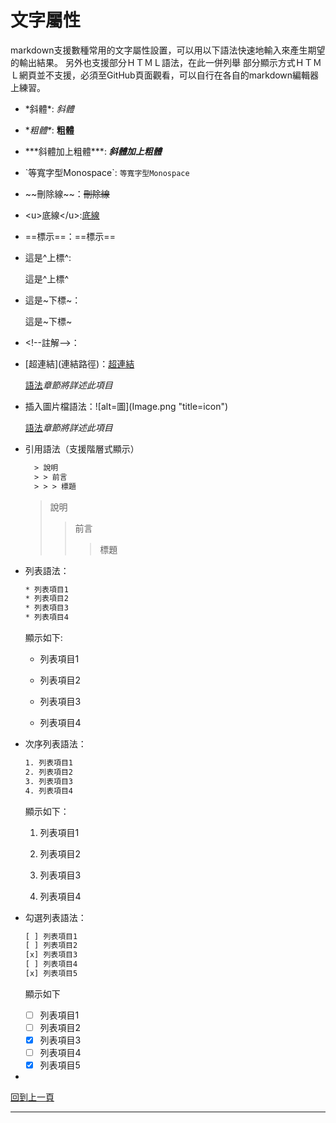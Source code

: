 # 文字屬性

markdown支援數種常用的文字屬性設置，可以用以下語法快速地輸入來產生期望的輸出結果。
另外也支援部分ＨＴＭＬ語法，在此一併列舉
部分顯示方式ＨＴＭＬ網頁並不支援，必須至GitHub頁面觀看，可以自行在各自的markdown編輯器上練習。

* \*斜體\*: *斜體*

* \**粗體\**: **粗體**

* \*\*\*斜體加上粗體\*\*\*: ***斜體加上粗體***

* \`等寬字型Monospace\`: `等寬字型Monospace`

* \~\~刪除線\~\~：~~刪除線~~

* \<u>底線\</u>:<u>底線</u>

* \==標示\==：==標示==

* 這是\^上標\^: 

  這是^上標^

* 這是\~下標\~：

  這是~下標~

* \<!--註解-->：<!--註解-->

* \[超連結](連結路徑)：[超連結](font.md)

  [語法](grammar.md)*章節將詳述此項目*

* 插入圖片檔語法：\!\[alt=圖](Image.png "title=icon")

  [語法](grammar.md)*章節將詳述此項目*

* 引用語法（支援階層式顯示）

  ```txt
    > 說明
    > > 前言
    > > > 標題
  ```

  

  > 說明
  > > 前言
  > >
  > > > 標題

* 列表語法： 
  
  ```tex
  * 列表項目1
  * 列表項目2
  * 列表項目3
  * 列表項目4
  ```
  
  顯示如下:
  
  * 列表項目1
  
  * 列表項目2
  
  * 列表項目3
  
  * 列表項目4
  
  
  
* 次序列表語法：
  
  ```tex
  1. 列表項目1
  2. 列表項目2
  3. 列表項目3
  4. 列表項目4
  ```
  
  顯示如下：
  
  1. 列表項目1
  
  2. 列表項目2
  
  3. 列表項目3
  
  4. 列表項目4
  
  
  
* 勾選列表語法：
  
  ```tex
  [ ] 列表項目1
  [ ] 列表項目2
  [x] 列表項目3
  [ ] 列表項目4
  [x] 列表項目5
  ```
  
  顯示如下
  
  - [ ] 列表項目1
  - [ ] 列表項目2
  - [x] 列表項目3
  - [ ] 列表項目4
  - [x] 列表項目5
  
* 



[回到上一頁](markdown.md)

---

